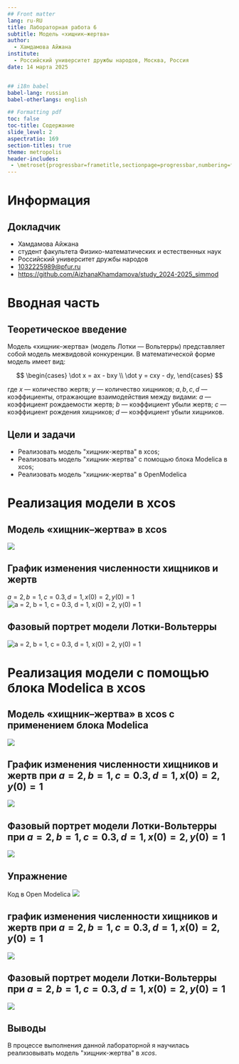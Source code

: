 ```yaml
---
## Front matter
lang: ru-RU
title: Лабораторная работа 6
subtitle: Модель «хищник–жертва»
author:
  - Хамдамова Айжана
institute:
  - Российский университет дружбы народов, Москва, Россия
date: 14 марта 2025


## i18n babel
babel-lang: russian
babel-otherlangs: english

## Formatting pdf
toc: false
toc-title: Содержание
slide_level: 2
aspectratio: 169
section-titles: true
theme: metropolis
header-includes:
 - \metroset{progressbar=frametitle,sectionpage=progressbar,numbering=fraction}
---
```


# Информация

## Докладчик

  * Хамдамова Айжана 
  * студент факультета Физико-математических и естественных наук
  * Российский университет дружбы народов
  * [1032225989@pfur.ru](mailto:1032225989@pfur.ru)
  * <https://github.com/AizhanaKhamdamova/study_2024-2025_simmod>
  

# Вводная часть

## Теоретическое введение

 Модель «хищник–жертва» (модель Лотки — Вольтерры) представляет собой модель
межвидовой конкуренции. В математической
форме модель имеет вид:

$$
\begin{cases}
  \dot x = ax - bxy \\
  \dot y = cxy - dy,
\end{cases}
$$

где $x$ — количество жертв; $y$ — количество хищников; $a, b, c, d$ — коэффициенты, отражающие взаимодействия между видами: $a$ — коэффициент рождаемости
жертв; $b$ — коэффициент убыли жертв; $c$ — коэффициент рождения хищников; $d$ —
коэффициент убыли хищников.

## Цели и задачи

- Реализовать модель "хищник-жертва" в xcos;
- Реализовать модель "хищник-жертва" с помощью блока Modelica в xcos;
- Реализовать модель "хищник-жертва" в OpenModelica



# Реализация модели в xcos

## Модель «хищник–жертва» в xcos
![](image/6.png)

## График изменения численности хищников и жертв  
$a = 2, b = 1, c = 0.3, d = 1, x(0) = 2, y(0) = 1$
![$a = 2, b = 1, c = 0.3, d = 1, x(0) = 2, y(0) = 1$](image/4.png)

## Фазовый портрет модели Лотки-Вольтерры 
![$a = 2, b = 1, c = 0.3, d = 1, x(0) = 2, y(0) = 1$](image/5.png)

# Реализация модели с помощью блока Modelica в xcos

## Модель «хищник–жертва» в xcos с применением блока Modelica
![](image/11.png)

## График изменения численности хищников и жертв при $a = 2, b = 1, c = 0.3, d = 1, x(0) = 2, y(0) = 1$

![](image/9.png)

## Фазовый портрет модели Лотки-Вольтерры при $a = 2, b = 1, c = 0.3, d = 1, x(0) = 2, y(0) = 1$

![](image/10.png)

## Упражнение
Код в Open Modelica
![](image/14.png)

## график изменения численности хищников и жертв при $a = 2, b = 1, c = 0.3, d = 1, x(0) = 2, y(0) = 1$

![](image/12.png)

## Фазовый портрет модели Лотки-Вольтерры при $a = 2, b = 1, c = 0.3, d = 1, x(0) = 2, y(0) = 1$

![](image/13.png)

## Выводы

В процессе выполнения данной лабораторной я научилась реализовывать модель "хищник-жертва" в *xcos*.


